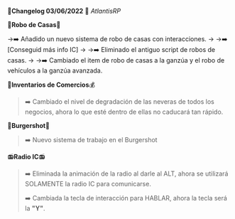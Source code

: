 🔴**Changelog 03/06/2022** 🔴 *AtlantisRP*



🤑**Robo de Casas**🏦


->➡️ Añadido un nuevo sistema de robo de casas con interacciones.
->
->➡️ [Conseguid más info IC]
->
->➡️ Eliminado el antiguo script de robos de casas.
->
->➡️ Cambiado el item de robo de casas a la ganzúa y el robo de vehículos a la ganzúa avanzada.



🍔**Inventarios de Comercios**💰


>➡️ Cambiado el nivel de degradación de las neveras de todos los negocios, ahora lo que esté dentro de ellas no caducará tan rápido.



🍔**Burgershot**🍔


>➡️ Nuevo sistema de trabajo en el Burgershot


📻**Radio IC**📻


>➡️ Eliminada la animación de la radio al darle al ALT, ahora se utilizará SOLAMENTE la radio IC para comunicarse.
>
>➡️ Cambiada la tecla de interacción para HABLAR, ahora la tecla será la **"Y"**.
